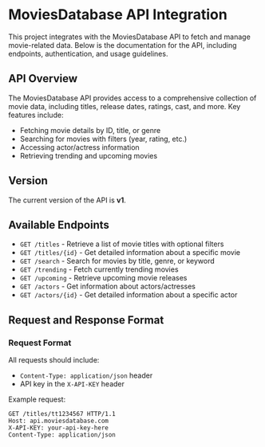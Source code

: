 # MoviesDatabase API Integration

This project integrates with the MoviesDatabase API to fetch and manage movie-related data. Below is the documentation for the API, including endpoints, authentication, and usage guidelines.

## API Overview

The MoviesDatabase API provides access to a comprehensive collection of movie data, including titles, release dates, ratings, cast, and more. Key features include:

- Fetching movie details by ID, title, or genre
- Searching for movies with filters (year, rating, etc.)
- Accessing actor/actress information
- Retrieving trending and upcoming movies

## Version

The current version of the API is **v1**.

## Available Endpoints

- `GET /titles` - Retrieve a list of movie titles with optional filters
- `GET /titles/{id}` - Get detailed information about a specific movie
- `GET /search` - Search for movies by title, genre, or keyword
- `GET /trending` - Fetch currently trending movies
- `GET /upcoming` - Retrieve upcoming movie releases
- `GET /actors` - Get information about actors/actresses
- `GET /actors/{id}` - Get detailed information about a specific actor

## Request and Response Format

### Request Format
All requests should include:
- `Content-Type: application/json` header
- API key in the `X-API-KEY` header

Example request:
```http
GET /titles/tt1234567 HTTP/1.1
Host: api.moviesdatabase.com
X-API-KEY: your-api-key-here
Content-Type: application/json